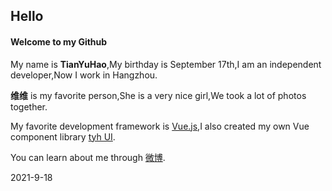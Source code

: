 ## Hello

#### Welcome to my Github

My name is **TianYuHao**,My birthday is September 17th,I am an independent developer,Now I work in Hangzhou.

**维维** is my favorite person,She is a very nice girl,We took a lot of photos together.

My favorite development framework is [Vue.js](https://cn.vuejs.org/),I also created my own Vue component library [tyh UI](https://tianyuhao.icu/tyhui).

You can learn about me through [微博](https://weibo.com/u/7112859998).

2021-9-18
